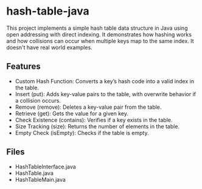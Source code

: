 # hash-table-java

This project implements a simple hash table data structure in Java using open addressing with direct indexing. It demonstrates how hashing works and how collisions can occur when multiple keys map to the same index. It doesn't have real world examples.

## Features

- Custom Hash Function: Converts a key’s hash code into a valid index in the table.
- Insert (put): Adds key-value pairs to the table, with overwrite behavior if a collision occurs.
- Remove (remove): Deletes a key-value pair from the table.
- Retrieve (get): Gets the value for a given key.
- Check Existence (contains): Verifies if a key exists in the table.
- Size Tracking (size): Returns the number of elements in the table.
- Empty Check (isEmpty): Checks if the table is empty.

## Files

- HashTableInterface.java
- HashTable.java
- HashTableMain.java
